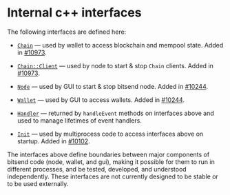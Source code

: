 # Internal c++ interfaces

The following interfaces are defined here:

* [`Chain`](chain.h) — used by wallet to access blockchain and mempool state. Added in [#10973](https://github.com/bitsend/bitsend/pull/10973).

* [`Chain::Client`](chain.h) — used by node to start & stop `Chain` clients. Added in [#10973](https://github.com/bitsend/bitsend/pull/10973).

* [`Node`](node.h) — used by GUI to start & stop bitsend node. Added in [#10244](https://github.com/bitsend/bitsend/pull/10244).

* [`Wallet`](wallet.h) — used by GUI to access wallets. Added in [#10244](https://github.com/bitsend/bitsend/pull/10244).

* [`Handler`](handler.h) — returned by `handleEvent` methods on interfaces above and used to manage lifetimes of event handlers.

* [`Init`](init.h) — used by multiprocess code to access interfaces above on startup. Added in [#10102](https://github.com/bitsend/bitsend/pull/10102).

The interfaces above define boundaries between major components of bitsend code (node, wallet, and gui), making it possible for them to run in different processes, and be tested, developed, and understood independently. These interfaces are not currently designed to be stable or to be used externally.
